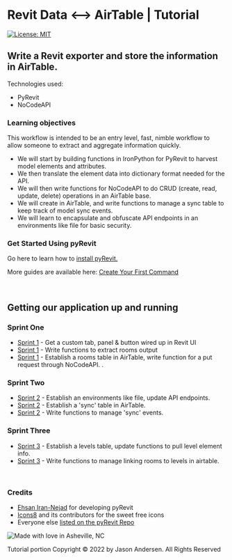 # Revit Data <--> AirTable | Tutorial

[![License: MIT](https://img.shields.io/badge/License-MIT-yellow.svg)](https://opensource.org/licenses/MIT)
&nbsp;
## Write a Revit exporter and store the information in AirTable.
Technologies used:
 - PyRevit
 - NoCodeAPI

### Learning objectives
 This workflow is intended to be an entry level, fast, nimble workflow to allow someone to extract and aggregate information quickly.
 - We will start by building functions in IronPython for PyRevit to harvest model elements and attributes.
 - We then translate the element data into dictionary format needed for the API. 
 - We will then write functions for NoCodeAPI to do CRUD (create, read, update, delete) operations in an AirTable base.
 - We will create in AirTable, and write functions to manage a sync table to keep track of model sync events. 
 - We will learn to encapsulate and obfuscate API endpoints in an environments like file for basic security. 

### Get Started Using pyRevit
Go here to learn how to [install pyRevit.](https://www.notion.so/Install-pyRevit-98ca4359920a42c3af5c12a7c99a196d)

More guides are available here: [Create Your First Command](https://www.notion.so/Create-Your-First-Command-2509b43e28bd498fba937f5c1be7f485)

&nbsp;

## Getting our application up and running
### Sprint One

- [Sprint 1](sprints/sprint1/sprint1.md) - Get a custom tab, panel & button wired up in Revit UI 
- [Sprint 1](https://github.com/jrandersen/revit_to_airtable/blob/main/sprints/sprint1/sprint1.md#write-a-basic-function-to-extract-rooms-then-print-them-in-the-pyrevit-output-window) - Write functions to extract rooms output
- [Sprint 1](https://github.com/jrandersen/revit_to_airtable/blob/main/sprints/sprint1/sprint1.md#write-function-for-a-put-request-through-nocodeapi) - Establish a rooms table in AirTable, write function for a put request through NoCodeAPI. .

### Sprint Two
- [Sprint 2](sprints/sprint2/sprint2.md) - Establish an environments like file, update API endpoints.
- [Sprint 2](sprints/sprint2/sprint2.md) - Establish a 'sync' table in AirTable.
- [Sprint 2](sprints/sprint2/sprint2.md) - Write functions to manage 'sync' events.

### Sprint Three
- [Sprint 3](sprints//sprint3/sprint3.md) - Establish a levels table, update functions to pull level element info.
- [Sprint 3](sprints/sprint3//sprint3.md) - Write functions to manage linking rooms to levels in airtable.

&nbsp;

### Credits
* [Ehsan Iran-Nejad](https://github.com/eirannejad) for developing pyRevit
* [Icons8](https://icons8.com/) and its contributors for the sweet free icons
* Everyone else  [listed on the pyRevit Repo](https://github.com/eirannejad/pyRevit/blob/master/README.md#credits)

![Made with love in Asheville, NC](https://madewithlove.now.sh/us?colorA=%23575757&colorB=%2344cbd5&template=for-the-badge&text=Asheville%2C+NC)

Tutorial portion Copyright © 2022 by Jason Andersen. All Rights Reserved